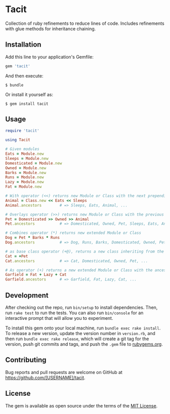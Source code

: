 # Tacit

Collection of ruby refinements to reduce lines of code. Includes refinements with glue methods for inheritance chaining.

## Installation

Add this line to your application's Gemfile:

```ruby
gem 'tacit'
```

And then execute:

    $ bundle

Or install it yourself as:

    $ gem install tacit

## Usage

```ruby
require 'tacit'

using Tacit

# Given modules
Eats = Module.new
Sleeps = Module.new
Domesticated = Module.new
Owned = Module.new
Barks = Module.new
Runs = Module.new
Lazy = Module.new
Fat = Module.new

# With operator (<<) returns new Module or Class with the next prepending the previous
Animal = Class.new << Eats << Sleeps
Animal.ancestors        # => Sleeps, Eats, Animal, ...

# Overlays operator (>>) returns new Module or Class with the previous prepending over the next
Pet = Domesticated >> Owned >> Animal
Pet.ancestors           # => Domesticated, Owned, Pet, Sleeps, Eats, Animal, ...

# Combines operator (*) returns new extended Module or Class
Dog = Pet * Barks * Runs
Dog.ancestors           # => Dog, Runs, Barks, Domesticated, Owned, Pet, ...

# as base class operator (+@), returns a new class inheriting from the Module or Class
Cat = +Pet
Cat.ancestors           # => Cat, Domesticated, Owned, Pet, ...

# As operator (+) returns a new extended Module or Class with the ancestors in the same particular order
Garfield = Fat + Lazy + Cat
Garfield.ancestors      # => Garfield, Fat, Lazy, Cat, ...
```

## Development

After checking out the repo, run `bin/setup` to install dependencies. Then, run `rake test` to run the tests. You can also run `bin/console` for an interactive prompt that will allow you to experiment.

To install this gem onto your local machine, run `bundle exec rake install`. To release a new version, update the version number in `version.rb`, and then run `bundle exec rake release`, which will create a git tag for the version, push git commits and tags, and push the `.gem` file to [rubygems.org](https://rubygems.org).

## Contributing

Bug reports and pull requests are welcome on GitHub at https://github.com/[USERNAME]/tacit.

## License

The gem is available as open source under the terms of the [MIT License](http://opensource.org/licenses/MIT).
